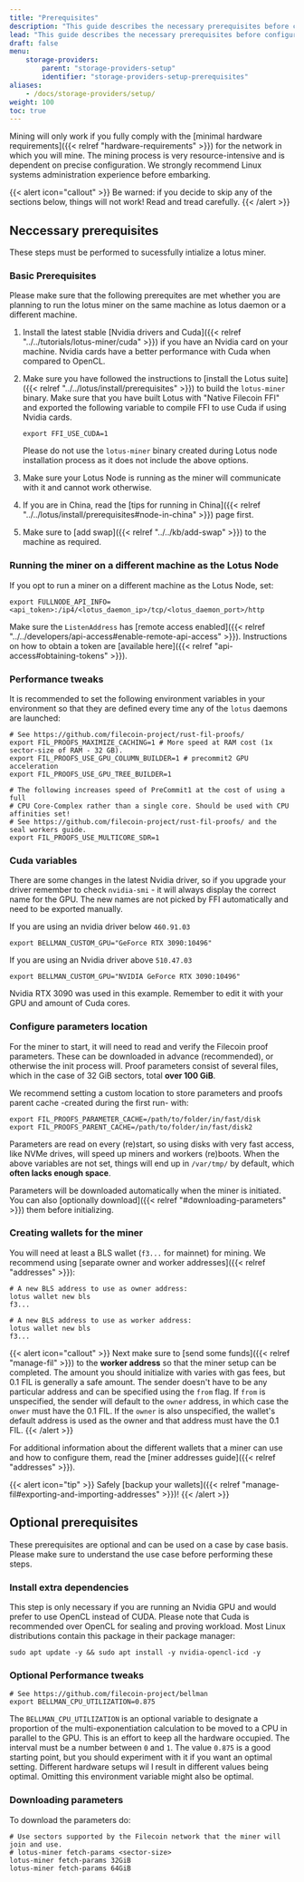 ```yaml
---
title: "Prerequisites"
description: "This guide describes the necessary prerequisites before configuring a Lotus miner for production."
lead: "This guide describes the necessary prerequisites before configuring a Lotus miner for production.."
draft: false
menu:
    storage-providers:
        parent: "storage-providers-setup"
        identifier: "storage-providers-setup-prerequisites"
aliases:
    - /docs/storage-providers/setup/
weight: 100
toc: true
---
```


Mining will only work if you fully comply with the [minimal hardware requirements]({{< relref "hardware-requirements" >}}) for the network in which you will mine. The mining process is very resource-intensive and is dependent on precise configuration. We strongly recommend Linux systems administration experience before embarking.

{{< alert icon="callout" >}}
Be warned: if you decide to skip any of the sections below, things will not work! Read and tread carefully.
{{< /alert >}}

## Neccessary prerequisites

These steps must be performed to sucessfully intialize a lotus miner.

### Basic Prerequisites

Please make sure that the following prerequites are met whether you are planning to run the lotus miner on the same machine as lotus daemon or a different machine.

1. Install the latest stable [Nvidia drivers and Cuda]({{< relref "../../tutorials/lotus-miner/cuda" >}}) if you have an Nvidia card on your machine. Nvidia cards have a better performance with Cuda when compared to OpenCL.
2. Make sure you have followed the instructions to [install the Lotus suite]({{< relref "../../lotus/install/prerequisites" >}}) to build the `lotus-miner` binary. Make sure that you have built Lotus with "Native Filecoin FFI" and exported the following variable to compile FFI to use Cuda if using Nvidia cards.

    ```shell
    export FFI_USE_CUDA=1
    ```

    Please do not use the `lotus-miner` binary created during Lotus node installation process as it does not include the above options.
3. Make sure your Lotus Node is running as the miner will communicate with it and cannot work otherwise.
4. If you are in China, read the [tips for running in China]({{< relref "../../lotus/install/prerequisites#node-in-china" >}}) page first.
5. Make sure to [add swap]({{< relref "../../kb/add-swap" >}}) to the machine as required.

### Running the miner on a different machine as the Lotus Node

If you opt to run a miner on a different machine as the Lotus Node, set:

```shell
export FULLNODE_API_INFO=<api_token>:/ip4/<lotus_daemon_ip>/tcp/<lotus_daemon_port>/http
```

Make sure the `ListenAddress` has [remote access enabled]({{< relref "../../developers/api-access#enable-remote-api-access" >}}). Instructions on how to obtain a token are [available here]({{< relref "api-access#obtaining-tokens" >}}).

### Performance tweaks

It is recommended to set the following environment variables in your environment so that they are defined every time any of the `lotus` daemons are launched:

```shell
# See https://github.com/filecoin-project/rust-fil-proofs/
export FIL_PROOFS_MAXIMIZE_CACHING=1 # More speed at RAM cost (1x sector-size of RAM - 32 GB).
export FIL_PROOFS_USE_GPU_COLUMN_BUILDER=1 # precommit2 GPU acceleration
export FIL_PROOFS_USE_GPU_TREE_BUILDER=1

# The following increases speed of PreCommit1 at the cost of using a full
# CPU Core-Complex rather than a single core. Should be used with CPU affinities set!
# See https://github.com/filecoin-project/rust-fil-proofs/ and the seal workers guide.
export FIL_PROOFS_USE_MULTICORE_SDR=1
```

### Cuda variables

There are some changes in the latest Nvidia driver, so if you upgrade your driver remember to check `nvidia-smi` - it will always display the correct name for the GPU. The new names are not picked by FFI automatically and need to be exported manually.

If you are using an nvidia driver below `460.91.03`

```shell
export BELLMAN_CUSTOM_GPU="GeForce RTX 3090:10496"
```

If you are using an Nvidia driver above `510.47.03`

```shell
export BELLMAN_CUSTOM_GPU="NVIDIA GeForce RTX 3090:10496"
```

Nvidia RTX 3090 was used in this example. Remember to edit it with your GPU and amount of Cuda cores.

### Configure parameters location

For the miner to start, it will need to read and verify the Filecoin proof parameters. These can be downloaded in advance (recommended), or otherwise the init process will. Proof parameters consist of several files, which in the case of 32 GiB sectors, total **over 100 GiB**.

We recommend setting a custom location to store parameters and proofs parent cache -created during the first run- with:

```shell
export FIL_PROOFS_PARAMETER_CACHE=/path/to/folder/in/fast/disk
export FIL_PROOFS_PARENT_CACHE=/path/to/folder/in/fast/disk2
```

Parameters are read on every (re)start, so using disks with very fast access, like NVMe drives, will speed up miners and workers (re)boots. When the above variables are not set, things will end up in `/var/tmp/` by default, which **often lacks enough space**.

Parameters will be downloaded automatically when the miner is initiated. You can also [optionally download]({{< relref "#downloading-parameters" >}}) them before initializing.

### Creating wallets for the miner

You will need at least a BLS wallet (`f3...` for mainnet) for mining. We recommend using [separate owner and worker addresses]({{< relref "addresses" >}}):

```shell
# A new BLS address to use as owner address:
lotus wallet new bls
f3...

# A new BLS address to use as worker address:
lotus wallet new bls
f3...
```

{{< alert icon="callout" >}}
Next make sure to [send some funds]({{< relref "manage-fil" >}}) to the **worker address** so that the miner setup can be completed. The amount you should initialize with varies with gas fees, but 0.1 FIL is generally a safe amount. The sender doesn't have to be any particular address and can be specified using the `from` flag. If `from` is unspecified, the sender will default to the `owner` address, in which case the `onwer` must have the 0.1 FIL. If the `owner` is also unspecified, the wallet's default address is used as the owner and that address must have the 0.1 FIL. 
{{< /alert >}}

For additional information about the different wallets that a miner can use and how to configure them, read the [miner addresses guide]({{< relref "addresses" >}}).

{{< alert icon="tip" >}}
Safely [backup your wallets]({{< relref "manage-fil#exporting-and-importing-addresses" >}})!
{{< /alert >}}
## Optional prerequisites

These prerequisites are optional and can be used on a case by case basis. Please make sure to understand the use case before performing these steps.

### Install extra dependencies

This step is only necessary if you are running an Nvidia GPU and would prefer to use OpenCL instead of CUDA. Please note that Cuda is recommended over OpenCL for sealing and proving workload. Most Linux distributions contain this package in their package manager:

```shell
sudo apt update -y && sudo apt install -y nvidia-opencl-icd -y
```

### Optional Performance tweaks

```shell
# See https://github.com/filecoin-project/bellman
export BELLMAN_CPU_UTILIZATION=0.875
```

The `BELLMAN_CPU_UTILIZATION` is an optional variable to designate a proportion of the multi-exponentiation calculation to be moved to a CPU in parallel to the GPU. This is an effort to keep all the hardware occupied. The interval must be a number between `0` and `1`. The value `0.875` is a good starting point, but you should experiment with it if you want an optimal setting. Different hardware setups wil
l result in different values being optimal. Omitting this environment variable might also be optimal.

### Downloading parameters

To download the parameters do:

```shell
# Use sectors supported by the Filecoin network that the miner will join and use.
# lotus-miner fetch-params <sector-size>
lotus-miner fetch-params 32GiB
lotus-miner fetch-params 64GiB
```
